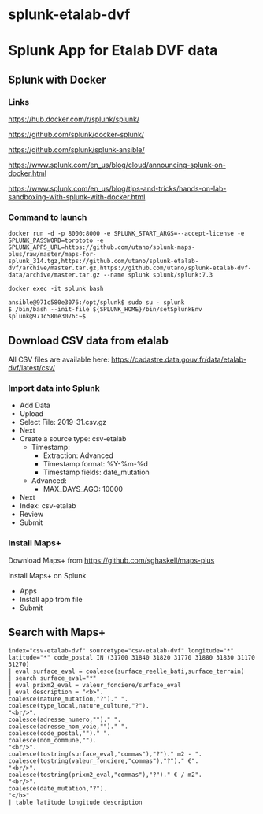 # splunk-etalab-dvf

# Splunk App for Etalab DVF data

## Splunk with Docker
### Links
https://hub.docker.com/r/splunk/splunk/

https://github.com/splunk/docker-splunk/

https://github.com/splunk/splunk-ansible/

https://www.splunk.com/en_us/blog/cloud/announcing-splunk-on-docker.html

https://www.splunk.com/en_us/blog/tips-and-tricks/hands-on-lab-sandboxing-with-splunk-with-docker.html

### Command to launch
```
docker run -d -p 8000:8000 -e SPLUNK_START_ARGS=--accept-license -e SPLUNK_PASSWORD=torototo -e SPLUNK_APPS_URL=https://github.com/utano/splunk-maps-plus/raw/master/maps-for-splunk_314.tgz,https://github.com/utano/splunk-etalab-dvf/archive/master.tar.gz,https://github.com/utano/splunk-etalab-dvf-data/archive/master.tar.gz --name splunk splunk/splunk:7.3

docker exec -it splunk bash

ansible@971c580e3076:/opt/splunk$ sudo su - splunk
$ /bin/bash --init-file ${SPLUNK_HOME}/bin/setSplunkEnv
splunk@971c580e3076:~$ 
```

## Download CSV data from etalab

All CSV files are available here: https://cadastre.data.gouv.fr/data/etalab-dvf/latest/csv/

### Import data into Splunk

* Add Data
* Upload
* Select File: 2019-31.csv.gz
* Next
* Create a source type: csv-etalab
	* Timestamp:
		* Extraction: Advanced
		* Timestamp format: %Y-%m-%d
		* Timestamp fields: date_mutation
	* Advanced:
		* MAX_DAYS_AGO: 10000	
* Next
* Index: csv-etalab
* Review
* Submit


### Install Maps+

Download Maps+ from https://github.com/sghaskell/maps-plus

Install Maps+ on Splunk
* Apps
* Install app from file
* Submit


## Search with Maps+

```
index="csv-etalab-dvf" sourcetype="csv-etalab-dvf" longitude="*" latitude="*" code_postal IN (31700 31840 31820 31770 31880 31830 31170 31270)
| eval surface_eval = coalesce(surface_reelle_bati,surface_terrain) 
| search surface_eval="*"
| eval prixm2_eval = valeur_fonciere/surface_eval
| eval description = "<b>".
coalesce(nature_mutation,"?")." ".
coalesce(type_local,nature_culture,"?").
"<br/>".
coalesce(adresse_numero,"")." ".
coalesce(adresse_nom_voie,"")." ".
coalesce(code_postal,"")." ".
coalesce(nom_commune,"").
"<br/>".
coalesce(tostring(surface_eval,"commas"),"?")." m2 - ".
coalesce(tostring(valeur_fonciere,"commas"),"?")." €".
"<br/>".
coalesce(tostring(prixm2_eval,"commas"),"?")." € / m2".
"<br/>".
coalesce(date_mutation,"?").
"</b>"
| table latitude longitude description
```
